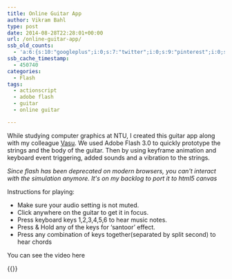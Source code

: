 ```yaml
---
title: Online Guitar App
author: Vikram Bahl
type: post
date: 2014-08-28T22:28:01+00:00
url: /online-guitar-app/
ssb_old_counts:
  - 'a:6:{s:10:"googleplus";i:0;s:7:"twitter";i:0;s:9:"pinterest";i:0;s:7:"fbshare";i:0;s:8:"linkedin";i:0;s:6:"reddit";i:0;}'
ssb_cache_timestamp:
  - 450740
categories:
  - Flash
tags:
  - actionscript
  - adobe flash
  - guitar
  - online guitar

---
```

While studying computer graphics at NTU, I created this guitar app along with my colleague [Vasu][1]. We used Adobe Flash 3.0 to quickly prototype the strings and the body of the guitar. Then by using keyframe animation and keyboard event triggering, added sounds and a vibration to the strings. 

_Since flash has been deprecated on modern browsers, you can't interact with the simulation anymore. It's on my backlog to port it to html5 canvas_
<div>
  Instructions for playing:
</div>

<div>
  <ul>
    <li>
      Make sure your audio setting is not muted.
    </li>
    <li>
      Click anywhere on the guitar to get it in focus.
    </li>
    <li>
      Press keyboard keys 1,2,3,4,5,6 to hear music notes.
    </li>
    <li>
      Press & Hold any of the keys for &#8216;santoor&#8217; effect.
    </li>
    <li>
      Press any combination of keys together(separated by split second) to hear chords
    </li>
  </ul>
</div>

You can see the video here

{{<youtube KrsGwIJduXo>}}

 [1]: http://sg.linkedin.com/pub/vasundhara-jayaraman/32/360/68a "Vasu"
 [2]: https://itunes.apple.com/sg/app/puffin-web-browser-free/id472937654?mt=8
 [3]: http://adobe.com/go/getflashplayer